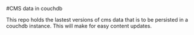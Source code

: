 #CMS data in couchdb

This repo holds the lastest versions of cms data that is to be persisted in a couchdb 
instance.  This will make for easy content updates.
